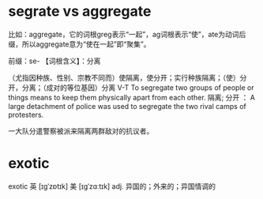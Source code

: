 # segrate vs aggregate
比如：aggregate，它的词根greg表示“一起”，ag词根表示“使”，ate为动词后缀，所以aggregate意为“使在一起”即“聚集”。


前缀：se-
【词根含义】：分离

（尤指因种族、性别、宗教不同而）使隔离，使分开；实行种族隔离；（使）分开，分离；（成对的等位基因）分离
V-T To segregate two groups of people or things means to keep them physically apart from each other. 隔离; 分开
：
A large detachment of police was used to segregate the two rival camps of protesters.

一大队分遣警察被派来隔离两群敌对的抗议者。

# exotic
exotic
英 [ɪɡˈzɒtɪk]  美 [ɪɡˈzɑːtɪk] 
adj. 异国的；外来的；异国情调的

